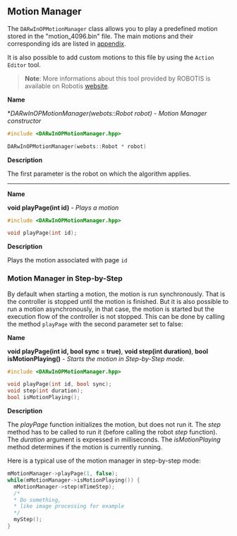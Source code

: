## Motion Manager

The `DARwInOPMotionManager` class allows you to play
a predefined motion stored in the "motion\_4096.bin" file. The main motions and
their corresponding ids are listed in [appendix](motions-files.md).

It is also possible to add custom motions to this file by using the `Action
Editor` tool.

> **Note**:
More informations about this tool provided by ROBOTIS is available on Robotis
[website](http://www.support.robotis.com/ko/product/darwin-op/development/tools/action_editor.htm).

**Name**

**DARwInOPMotionManager(webots::Robot *robot)** - *Motion Manager constructor*

```c
#include <DARwInOPMotionManager.hpp>

DARwInOPMotionManager(webots::Robot * robot)
```

**Description**

The first parameter is the robot on which the algorithm applies.

---

**Name**

**void playPage(int id)** - *Plays a motion*

```c
#include <DARwInOPMotionManager.hpp>

void playPage(int id);
```

**Description**

Plays the motion associated with page `id`

### Motion Manager in Step-by-Step

By default when starting a motion, the motion is run synchronously. That is the
controller is stopped until the motion is finished. But it is also possible to
run a motion asynchronously, in that case, the motion is started but the
execution flow of the controller is not stopped. This can be done by calling the
method `playPage` with the second parameter set to false:

**Name**

**void playPage(int id, bool sync = true)**, **void step(int duration)**, **bool isMotionPlaying()** - *Starts the motion in Step-by-Step mode.*

```c
#include <DARwInOPMotionManager.hpp>

void playPage(int id, bool sync);
void step(int duration);
bool isMotionPlaying();
```

**Description**

The *playPage* function initializes the motion, but does not run it. The *step* method has to be called to run it (before calling the robot *step* function). The *duration* argument is expressed in milliseconds. The *isMotionPlaying* method determines if the motion is currently running.

Here is a typical use of the motion manager in step-by-step mode:

```c
mMotionManager->playPage(1, false);
while(mMotionManager->isMotionPlaying()) {
  mMotionManager->step(mTimeStep);
  /*
  * Do something,
  * like image processing for example
  */
  myStep();
}
```

